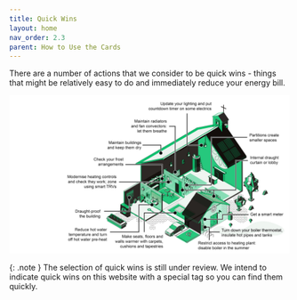 ```yaml
---
title: Quick Wins
layout: home
nav_order: 2.3
parent: How to Use the Cards
--- 
```


There are a number of actions that we consider to be quick wins - things that might be relatively easy to do and immediately reduce your energy bill.  

<img src="graphics/IsometricChurch-QuickWins2-01-01.jpg" alt="a cutaway of a church showing quick wins for cards like update your lighting, put countdown timer on some electrics, get a smart meter, and draught-proof the building" title="annotated card front" width="750px"/>

{: .note }
The selection of quick wins is still under review. We intend to indicate quick wins on this website with a special tag so you can find them quickly.